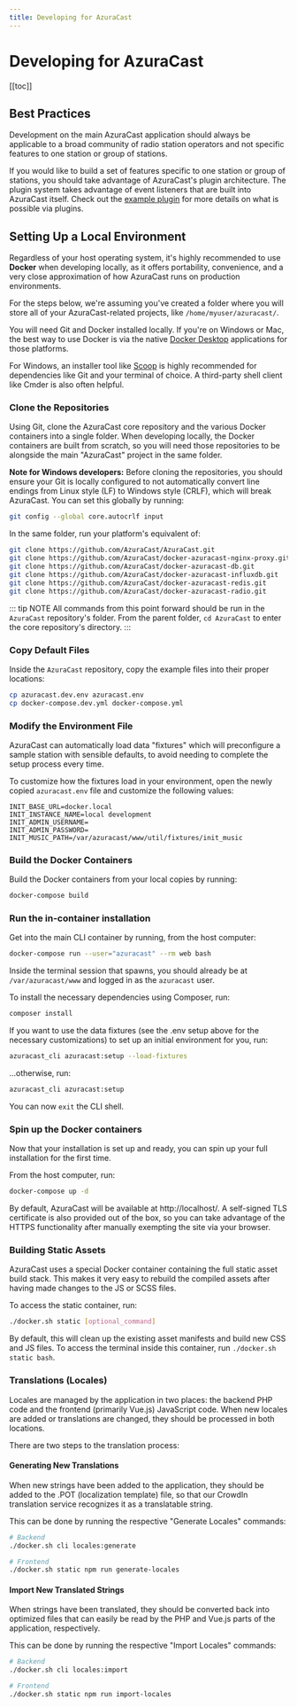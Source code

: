 ```yaml
---
title: Developing for AzuraCast
---
```


# Developing for AzuraCast

[[toc]]

## Best Practices

Development on the main AzuraCast application should always be applicable to a broad community of radio station operators and not specific features to one station or group of stations.

If you would like to build a set of features specific to one station or group of stations, you should take advantage of AzuraCast's plugin architecture. The plugin system takes advantage of event listeners that are built into AzuraCast itself. Check out the [example plugin](https://github.com/AzuraCast/example-plugin) for more details on what is possible via plugins.

## Setting Up a Local Environment

Regardless of your host operating system, it's highly recommended to use **Docker** when developing locally, as it offers portability, convenience, and a very close approximation of how AzuraCast runs on production environments.

For the steps below, we're assuming you've created a folder where you will store all of your AzuraCast-related projects, like `/home/myuser/azuracast/`.

You will need Git and Docker installed locally. If you're on Windows or Mac, the best way to use Docker is via the native [Docker Desktop](https://www.docker.com/products/docker-desktop) applications for those platforms.

For Windows, an installer tool like [Scoop](https://scoop.sh/) is highly recommended for dependencies like Git and your terminal of choice. A third-party shell client like Cmder is also often helpful.

### Clone the Repositories

Using Git, clone the AzuraCast core repository and the various Docker containers into a single folder. When developing locally, the Docker containers are built from scratch, so you will need those repositories to be alongside the main "AzuraCast" project in the same folder.

**Note for Windows developers:** Before cloning the repositories, you should ensure your Git is locally configured to not automatically convert line endings from Linux style (LF) to Windows style (CRLF), which will break AzuraCast. You can set this globally by running:

```sh
git config --global core.autocrlf input
```

In the same folder, run your platform's equivalent of:

```bash
git clone https://github.com/AzuraCast/AzuraCast.git
git clone https://github.com/AzuraCast/docker-azuracast-nginx-proxy.git
git clone https://github.com/AzuraCast/docker-azuracast-db.git
git clone https://github.com/AzuraCast/docker-azuracast-influxdb.git
git clone https://github.com/AzuraCast/docker-azuracast-redis.git
git clone https://github.com/AzuraCast/docker-azuracast-radio.git
```

::: tip NOTE
All commands from this point forward should be run in the `AzuraCast` repository's folder. From the parent folder, `cd AzuraCast` to enter the core repository's directory.
:::

### Copy Default Files

Inside the `AzuraCast` repository, copy the example files into their proper locations:

```bash
cp azuracast.dev.env azuracast.env
cp docker-compose.dev.yml docker-compose.yml
```

### Modify the Environment File

AzuraCast can automatically load data "fixtures" which will preconfigure a sample station with sensible defaults, to avoid needing to complete the setup process every time.

To customize how the fixtures load in your environment, open the newly copied `azuracast.env` file and customize the following values:

```
INIT_BASE_URL=docker.local
INIT_INSTANCE_NAME=local development
INIT_ADMIN_USERNAME=
INIT_ADMIN_PASSWORD=
INIT_MUSIC_PATH=/var/azuracast/www/util/fixtures/init_music
```

### Build the Docker Containers

Build the Docker containers from your local copies by running:

```bash
docker-compose build
```

### Run the in-container installation

Get into the main CLI container by running, from the host computer:

```bash
docker-compose run --user="azuracast" --rm web bash
```

Inside the terminal session that spawns, you should already be at `/var/azuracast/www` and logged in as the `azuracast` user.

To install the necessary dependencies using Composer, run:

```bash
composer install
```

If you want to use the data fixtures (see the .env setup above for the necessary customizations) to set up an initial environment for you, run:

```bash
azuracast_cli azuracast:setup --load-fixtures
```

...otherwise, run:

```bash
azuracast_cli azuracast:setup
```

You can now `exit` the CLI shell.

### Spin up the Docker containers

Now that your installation is set up and ready, you can spin up your full installation for the first time.

From the host computer, run:

```bash
docker-compose up -d
```

By default, AzuraCast will be available at http://localhost/. A self-signed TLS certificate is also provided out of the box, so you can take advantage of the HTTPS functionality after manually exempting the site via your browser.

### Building Static Assets

AzuraCast uses a special Docker container containing the full static asset build stack. This makes it very easy to rebuild the compiled assets after having made changes to the JS or SCSS files.

To access the static container, run:

```bash
./docker.sh static [optional_command]
```

By default, this will clean up the existing asset manifests and build new CSS and JS files. To access the terminal inside this container, run `./docker.sh static bash`.

### Translations (Locales)

Locales are managed by the application in two places: the backend PHP code and the frontend (primarily Vue.js) JavaScript code. When new locales are added or translations are changed, they should be processed in both locations.

There are two steps to the translation process:

#### Generating New Translations

When new strings have been added to the application, they should be added to the .POT (localization template) file, so that our CrowdIn translation service recognizes it as a translatable string.

This can be done by running the respective "Generate Locales" commands:

```bash
# Backend
./docker.sh cli locales:generate

# Frontend
./docker.sh static npm run generate-locales
```

#### Import New Translated Strings

When strings have been translated, they should be converted back into optimized files that can easily be read by the PHP and Vue.js parts of the application, respectively.

This can be done by running the respective "Import Locales" commands:

```bash
# Backend
./docker.sh cli locales:import

# Frontend
./docker.sh static npm run import-locales
```
